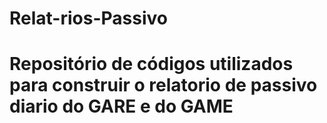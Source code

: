 # Relat-rios-Passivo
# Repositório de códigos utilizados para construir o relatorio de passivo diario do GARE e do GAME
